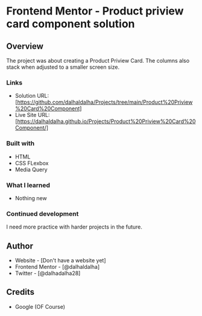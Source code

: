 # Frontend Mentor - Product priview card component solution

## Overview

The project was about creating a Product Priview Card. The columns also stack when adjusted to a smaller screen size.

### Links

- Solution URL: [https://github.com/dalhaldalha/Projects/tree/main/Product%20Priview%20Card%20Component]
- Live Site URL: [https://dalhaldalha.github.io/Projects/Product%20Priview%20Card%20Component/]

### Built with

- HTML
- CSS FLexbox
- Media Query

### What I learned

- Nothing new


### Continued development

I need more practice with harder projects in the future.

## Author

- Website - [Don't have a website yet]
- Frontend Mentor - [@dalhaldalha]
- Twitter - [@dalhadalha28]

## Credits

- Google (OF Course)